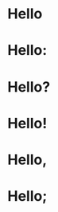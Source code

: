 <!--#Patterns: remark-lint-no-heading-punctuation -->

# Hello

<!--#Info: remark-lint-no-heading-punctuation -->
# Hello:

<!--#Info: remark-lint-no-heading-punctuation -->
# Hello?

<!--#Info: remark-lint-no-heading-punctuation -->
# Hello!

<!--#Info: remark-lint-no-heading-punctuation -->
# Hello,

<!--#Info: remark-lint-no-heading-punctuation -->
# Hello;
